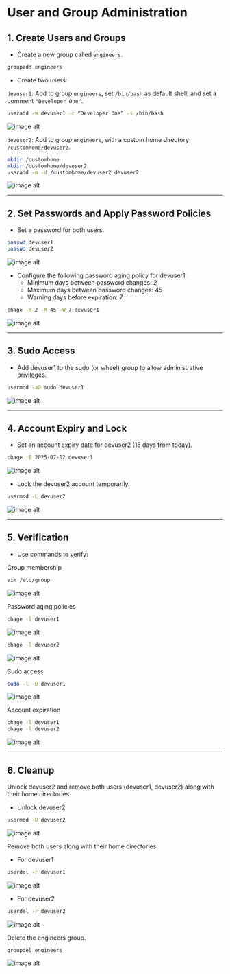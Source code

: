 
# User and Group Administration

## 1. Create Users and Groups

- Create a new group called `engineers`.
```bash
groupadd engineers
```
- Create two users:
  
`devuser1`: Add to group `engineers`, set `/bin/bash` as default shell, and set a comment `"Developer One"`.
```bash
useradd -m devuser1 -c “Developer One” -s /bin/bash
```
![image alt](image/5.1.png)
 
`devuser2`: Add to group `engineers`, with a custom home directory `/customhome/devuser2`.
```bash
mkdir /customhome
mkdir /customhome/devuser2
useradd -m -d /customhome/devuser2 devuser2
```
![image alt](image/5.2.png)

---
## 2. Set Passwords and Apply Password Policies

- Set a password for both users.

```bash
passwd devuser1
passwd devuser2
```
![image alt](image/5.3.png)
- Configure the following password aging policy for devuser1:
  - Minimum days between password changes: 2
  - Maximum days between password changes: 45
  - Warning days before expiration: 7

```bash
chage -m 2 -M 45 -W 7 devuser1
```
![image alt](image/5.4.png)

---

## 3. Sudo Access

- Add devuser1 to the sudo (or wheel) group to allow administrative privileges.

```bash
usermod -aG sudo devuser1
```
![image alt](image/5.5.png)

---

## 4. Account Expiry and Lock

- Set an account expiry date for devuser2 (15 days from today).

```bash
chage -E 2025-07-02 devuser1
```
![image alt](image/5.6.png)

- Lock the devuser2 account temporarily.

```bash
usermod -L devuser2
```
![image alt](image/5.7.png)

---

## 5. Verification

- Use commands to verify:

 Group membership
```bash
vim /etc/group
```
![image alt](image/5.8.png)

 Password aging policies
```bash
chage -l devuser1
```
![image alt](image/5.9.png)
```bash
chage -l devuser2
```
![image alt](image/5.10.png)

 Sudo access
```bash
sudo -l -U devuser1
```
![image alt](image/5.11.png)

 Account expiration
```bash
chage -l devuser1
chage -l devuser2
```
![image alt](image/5.12.png)

---

## 6. Cleanup

Unlock devuser2 and remove both users (devuser1, devuser2) along with their home directories.
- Unlock devuser2

```bash
usermod -U devuser2
```
![image alt](image/5.13.png)

Remove both users along with their home directories

- For devuser1
  
```bash
userdel -r devuser1
```
![image alt](image/5.14.png)

- For devuser2
  
```bash
userdel -r devuser2
```
![image alt](image/5.15.png)

Delete the engineers group.

```bash
groupdel engineers
```
![image alt](image/5.16.png)
